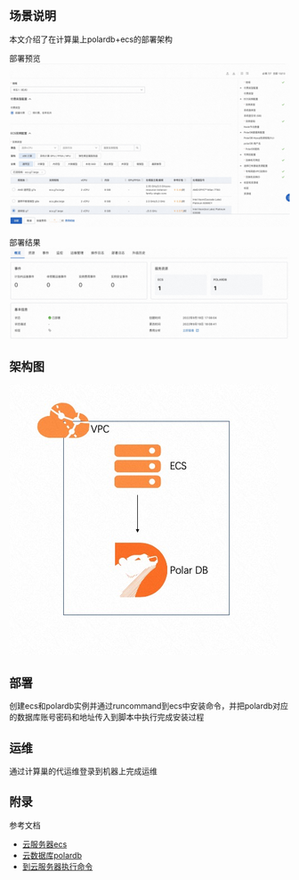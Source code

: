 ## 场景说明
本文介绍了在计算巢上polardb+ecs的部署架构

部署预览
![deploy.jpg](deploy.jpg)

部署结果
![result.jqg](result.jpg)

## 架构图
![architecture.jpg](architecture.jpg)


## 部署

创建ecs和polardb实例并通过runcommand到ecs中安装命令，并把polardb对应的数据库账号密码和地址传入到脚本中执行完成安装过程

## 运维
通过计算巢的代运维登录到机器上完成运维

## 附录
参考文档
* [云服务器ecs](https://ros.console.aliyun.com/resourceType/ALIYUN::ECS::InstanceGroup)
* [云数据库polardb](https://ros.console.aliyun.com/resourceType/ALIYUN::POLARDB::DBCluster)
* [到云服务器执行命令](https://ros.console.aliyun.com/resourceType/ALIYUN::ECS::RunCommand)